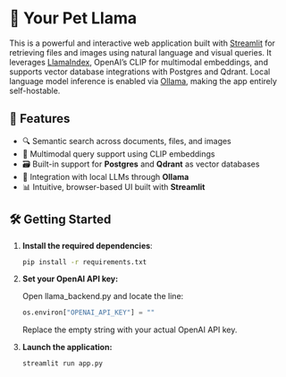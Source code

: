 # 🦙 Your Pet Llama

This is a powerful and interactive web application built with [Streamlit](https://streamlit.io/) for retrieving files and images using natural language and visual queries. It leverages [LlamaIndex](https://github.com/jerryjliu/llama_index), OpenAI’s CLIP for multimodal embeddings, and supports vector database integrations with Postgres and Qdrant. Local language model inference is enabled via [Ollama](https://ollama.com/), making the app entirely self-hostable.

## 🚀 Features

- 🔍 Semantic search across documents, files, and images
- 🧩 Multimodal query support using CLIP embeddings
- 🗃️ Built-in support for **Postgres** and **Qdrant** as vector databases
- 🦙 Integration with local LLMs through **Ollama**
- 📊 Intuitive, browser-based UI built with **Streamlit**

## 🛠️ Getting Started

1. **Install the required dependencies**:

    ```bash
    pip install -r requirements.txt
    ```
2. **Set your OpenAI API key:**

    Open llama_backend.py and locate the line:

    ```python
    os.environ["OPENAI_API_KEY"] = ""
    ```

    Replace the empty string with your actual OpenAI API key.

3. **Launch the application:**

    ```bash
    streamlit run app.py
    ```

